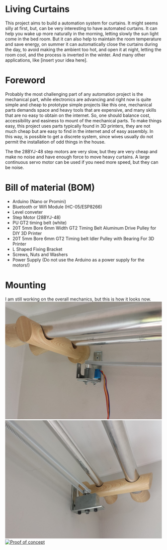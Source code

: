 # Living Curtains

This project aims to build a automation system for curtains. It might
seems silly at first, but, can be very interesting to have automated curtains.
It can help you wake up more naturally in the morning, letting slowly the sun
light come in the bed room. But it can also help to maintain the room
temperature and save energy, on summer it can automatically close the curtains
during the day, to avoid making the ambient too hot, and open it at night,
letting the room cool, and the process is inverted in the winter. And many other
applications, like [insert your idea here].

# Foreword

Probably the most challenging part of any automation project is the mechanical
part, while electronics are advancing and right now is quite simple and cheap to
prototype simple projects like this one, mechanical parts demands space and
heavy tools that are expensive, and many skills that are no easy to obtain on
the internet. So, one should balance cost, accessibility and easiness to mount
of the mechanical parts. To make things easy, this project uses parts typically
found in 3D printers, they are not much cheap but are easy to find in the
internet and of easy assembly.
In this way, is possible to get a discrete system, since wives usually do not
permit the installation of odd things in the house.

The the 28BYJ-48 step motors are very slow, but they are very cheap and make no
noise and have enough force to move heavy curtains. A large continuous servo
motor can be used if you need more speed, but they can be noise.

# Bill of material (BOM)

* Arduino (Nano or Promini)
* Bluetooth or Wifi Module (HC-05/ESP8266)
* Level conveter
* Step Motor (28BYJ-48)
* PU GT2 timing belt (white)
* 20T 5mm Bore 6mm Width GT2 Timing Belt Aluminum Drive Pulley for DIY 3D Printer 
* 20T 5mm Bore 6mm GT2 Timing belt Idler Pulley with Bearing For 3D Printer 
* L Shaped Fixing Bracket 
* Screws, Nuts and Washers
* Power Supply (Do not use the Arduino as a power supply for the motors!)

# Mounting

I am still working on the overall mechanics, but this is how it looks now.
![Motor and bracket](https://github.com/oangelo/Living-Curtains/blob/master/images/side2.jpg)
![Pulley with Bearing and bracket](https://github.com/oangelo/Living-Curtains/blob/master/images/side1.jpg)
[![Proof of concept](https://www.youtube.com/watch?v=6lGQgefd9yU/0.jpg)](https://www.youtube.com/watch?v=6lGQgefd9yU)
